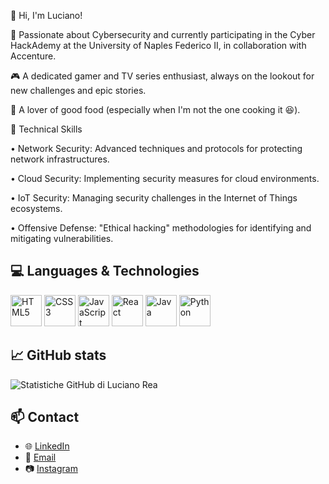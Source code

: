 👋 Hi, I'm Luciano! 

🚀 Passionate about Cybersecurity and currently participating in the Cyber HackAdemy at the University of Naples Federico II, in collaboration with Accenture.

🎮 A dedicated gamer and TV series enthusiast, always on the lookout for new challenges and epic stories.

🍕 A lover of good food (especially when I'm not the one cooking it 😆).

🔧 Technical Skills

• Network Security: Advanced techniques and protocols for protecting network infrastructures.

• Cloud Security: Implementing security measures for cloud environments.

• IoT Security: Managing security challenges in the Internet of Things ecosystems.

• Offensive Defense: "Ethical hacking" methodologies for identifying and mitigating vulnerabilities.

## 💻 Languages & Technologies
<p align="left">
  <img src="https://cdn.jsdelivr.net/gh/devicons/devicon/icons/html5/html5-original.svg" alt="HTML5" width="50" height="50"/>
  <img src="https://cdn.jsdelivr.net/gh/devicons/devicon/icons/css3/css3-original.svg" alt="CSS3" width="50" height="50"/>
  <img src="https://cdn.jsdelivr.net/gh/devicons/devicon/icons/javascript/javascript-original.svg" alt="JavaScript" width="50" height="50"/>
  <img src="https://cdn.jsdelivr.net/gh/devicons/devicon/icons/react/react-original.svg" alt="React" width="50" height="50"/>
  <img src="https://cdn.jsdelivr.net/gh/devicons/devicon/icons/java/java-original.svg" alt="Java" width="50" height="50"/>
  <img src="https://cdn.jsdelivr.net/gh/devicons/devicon/icons/python/python-original.svg" alt="Python" width="50" height="50"/>
</p>

## 📈 GitHub stats
![Statistiche GitHub di Luciano Rea](https://github-readme-stats.vercel.app/api?username=Camrotez&show_icons=true&theme=radical)

## 📫 Contact
- 🌐 [LinkedIn](https://www.linkedin.com/in/luciano-rea-a3437b285/)
- 📧 [Email](lunick997@gmail.com)
- 📷 [Instagram](https://www.instagram.com/camrotez_)
